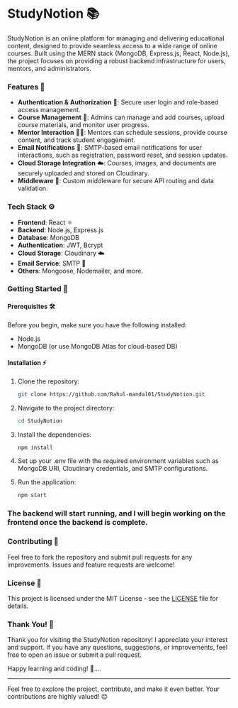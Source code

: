 # StudyNotion 📚

StudyNotion is an online platform for managing and delivering educational content, designed to provide seamless access to a wide range of online courses. Built using the MERN stack (MongoDB, Express.js, React, Node.js), the project focuses on providing a robust backend infrastructure for users, mentors, and administrators.

### Features 🌟

- **Authentication & Authorization** 🔐: Secure user login and role-based access management.
- **Course Management** 📖: Admins can manage and add courses, upload course materials, and monitor user progress.
- **Mentor Interaction** 🧑‍🏫: Mentors can schedule sessions, provide course content, and track student engagement.
- **Email Notifications** 📧: SMTP-based email notifications for user interactions, such as registration, password reset, and session updates.
- **Cloud Storage Integration** ☁️: Courses, images, and documents are securely uploaded and stored on Cloudinary.
- **Middleware** 🔧: Custom middleware for secure API routing and data validation.

### Tech Stack ⚙️

- **Frontend**: React ⚛️
- **Backend**: Node.js, Express.js
- **Database**: MongoDB
- **Authentication**: JWT, Bcrypt
- **Cloud Storage**: Cloudinary ☁️
- **Email Service**: SMTP 📧
- **Others**: Mongoose, Nodemailer, and more.

### Getting Started 🚀

#### Prerequisites 🛠️

Before you begin, make sure you have the following installed:

- Node.js
- MongoDB (or use MongoDB Atlas for cloud-based DB)

#### Installation ⚡

1. Clone the repository:

   ```bash
   git clone https://github.com/Rahul-mandal01/StudyNotion.git
   
2. Navigate to the project directory:

    ```bash
    cd StudyNotion
    
3. Install the dependencies:

    ```bash
    npm install

4. Set up your .env file with the required environment variables such as MongoDB URI, Cloudinary credentials, and SMTP configurations.

5. Run the application:

    ```bash
    npm start

### The backend will start running, and I will begin working on the frontend once the backend is complete.

### Contributing 🤝
Feel free to fork the repository and submit pull requests for any improvements. Issues and feature requests are welcome!

### License 📄
This project is licensed under the MIT License - see the [LICENSE](./path/to/LICENSE) file for details.

### Thank You! 🙏

Thank you for visiting the StudyNotion repository! I appreciate your interest and support. If you have any questions, suggestions, or improvements, feel free to open an issue or submit a pull request.

Happy learning and coding! 🚀....

---

Feel free to explore the project, contribute, and make it even better. Your contributions are highly valued! 😊

